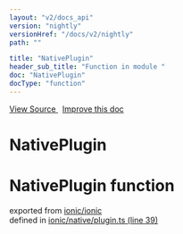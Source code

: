```yaml
---
layout: "v2/docs_api"
version: "nightly"
versionHref: "/docs/v2/nightly"
path: ""

title: "NativePlugin"
header_sub_title: "Function in module "
doc: "NativePlugin"
docType: "function"
---
```



<div class="improve-docs">
  <a href='http://github.com/driftyco/ionic2/tree/master/ionic/native/plugin.ts#L38'>
    View Source
  </a>
  &nbsp;
  <a href='http://github.com/driftyco/ionic2/edit/master/ionic/native/plugin.ts#L38'>
    Improve this doc
  </a>
</div>




<h1 class="api-title">

  NativePlugin



</h1>








<h1 class="class export">NativePlugin <span class="type">function</span></h1>
<p class="module">exported from <a href='undefined'>ionic/ionic</a><br/>
defined in <a href="https://github.com/driftyco/ionic2/tree/master/ionic/native/plugin.ts#L39-L48">ionic/native/plugin.ts (line 39)</a>
</p>
<p></p>

